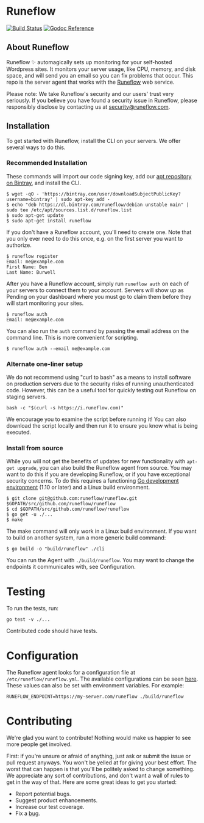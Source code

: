 # Runeflow

[![Build Status](https://travis-ci.org/runeflow/runeflow.svg?branch=master)](https://travis-ci.org/runeflow/runeflow)
[![Godoc Reference](https://godoc.org/github.com/runeflow/runeflow?status.svg)](https://godoc.org/github.com/runeflow/runeflow)

## About Runeflow

Runeflow ✨ automagically sets up monitoring for your self-hosted Wordpress
sites. It monitors your server usage, like CPU, memory, and disk space, and
will send you an email so you can fix problems that occur. This repo is the
server agent that works with the [Runeflow](https://runeflow.com) web service.

Please note: We take Runeflow's security and our users' trust very seriously.
If you believe you have found a security issue in Runeflow, please responsibly
disclose by contacting us at security@runeflow.com.

## Installation

To get started with Runeflow, install the CLI on your servers. We offer several
ways to do this.

### Recommended Installation

These commands will import our code signing key, add our [apt repository on
Bintray](https://bintray.com/runeflow/debian), and install the CLI.

```
$ wget -qO - 'https://bintray.com/user/downloadSubjectPublicKey?username=bintray' | sudo apt-key add -
$ echo "deb https://dl.bintray.com/runeflow/debian unstable main" | sudo tee /etc/apt/sources.list.d/runeflow.list
$ sudo apt-get update
$ sudo apt-get install runeflow
```

If you don't have a Runeflow account, you'll need to create one. Note that you
only ever need to do this once, e.g. on the first server you want to authorize.

```
$ runeflow register
Email: me@example.com
First Name: Ben
Last Name: Burwell
```

After you have a Runeflow account, simply run `runeflow auth` on each of your
servers to connect them to your account. Servers will show up as Pending on your
dashboard where you must go to claim them before they will start monitoring your
sites.

```
$ runeflow auth
Email: me@example.com
```

You can also run the `auth` command by passing the email address on the command
line. This is more convenient for scripting.

```
$ runeflow auth --email me@example.com
```

### Alternate one-liner setup

We do not recommend using "curl to bash" as a means to install software on
production servers due to the security risks of running unauthenticated code.
However, this can be a useful tool for quickly testing out Runeflow on staging
servers.

```
bash -c "$(curl -s https://i.runeflow.com)"
```

We encourage you to examine the script before running it! You can also download
the script locally and then run it to ensure you know what is being executed.

### Install from source

While you will not get the benefits of updates for new functionality with
`apt-get upgrade`, you can also build the Runeflow agent from source. You may
want to do this if you are developing Runeflow, or if you have exceptional
security concerns. To do this requires a functioning [Go development
environment](https://golang.org) (1.10 or later) and a Linux build environment.

```
$ git clone git@github.com:runeflow/runeflow.git $GOPATH/src/github.com/runeflow/runeflow
$ cd $GOPATH/src/github.com/runeflow/runeflow
$ go get -u ./...
$ make
```

The make command will only work in a Linux build environment. If you want to
build on another system, run a more generic build command:

```
$ go build -o "build/runeflow" ./cli
```

You can run the Agent with `./build/runeflow`. You may want to change the
endpoints it communicates with, see Configuration.

# Testing

To run the tests, run:

```
go test -v ./...
```

Contributed code should have tests.

# Configuration

The Runeflow agent looks for a configuration file at
`/etc/runeflow/runeflow.yml`. The available configurations can be seen
[here](https://github.com/runeflow/runeflow/blob/master/config/config.go).
These values can also be set with environment variables. For example:

```
RUNEFLOW_ENDPOINT=https://my-server.com/runeflow ./build/runeflow
```

# Contributing

We're glad you want to contribute! Nothing would make us happier to see more
people get involved.

First: if you're unsure or afraid of anything, just ask or submit the issue or
pull request anyways. You won't be yelled at for giving your best effort. The
worst that can happen is that you'll be politely asked to change something. We
appreciate any sort of contributions, and don't want a wall of rules to get in
the way of that. Here are some great ideas to get you started:

- Report potential bugs.
- Suggest product enhancements.
- Increase our test coverage.
- Fix a [bug](https://github.com/runeflow/runeflow/labels/bug).
